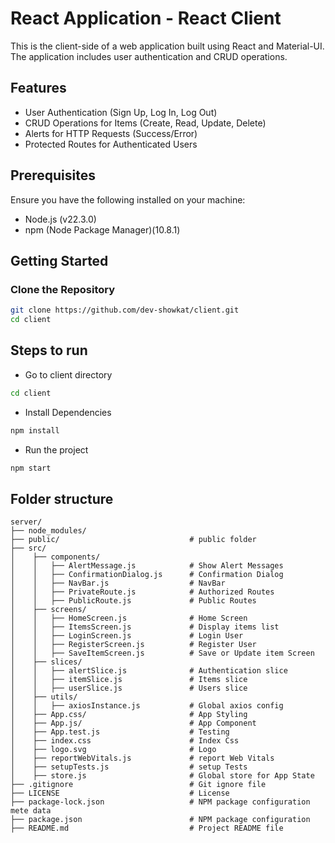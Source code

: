 # React Application - React Client

This is the client-side of a web application built using React and Material-UI. The application includes user authentication and CRUD operations.

## Features

- User Authentication (Sign Up, Log In, Log Out)
- CRUD Operations for Items (Create, Read, Update, Delete)
- Alerts for HTTP Requests (Success/Error)
- Protected Routes for Authenticated Users

## Prerequisites

Ensure you have the following installed on your machine:

- Node.js (v22.3.0)
- npm (Node Package Manager)(10.8.1)

## Getting Started

### Clone the Repository

```bash
git clone https://github.com/dev-showkat/client.git
cd client
```

## Steps to run

- Go to client directory
```bash
cd client
```
- Install Dependencies
```bash
npm install
```
- Run the project
```bash
npm start
```
     
## Folder structure

```
server/
├── node_modules/
├── public/                             # public folder
├── src/ 
│    ├── components/
│    │   ├── AlertMessage.js            # Show Alert Messages
│    │   ├── ConfirmationDialog.js      # Confirmation Dialog
│    │   ├── NavBar.js                  # NavBar
│    │   ├── PrivateRoute.js            # Authorized Routes
│    │   ├── PublicRoute.js             # Public Routes
│    ├── screens/
│    │   ├── HomeScreen.js              # Home Screen
│    │   ├── ItemsScreen.js             # Display items list
│    │   ├── LoginScreen.js             # Login User
│    │   ├── RegisterScreen.js          # Register User
│    │   ├── SaveItemScreen.js          # Save or Update item Screen
│    ├── slices/
│    │   ├── alertSlice.js              # Authentication slice
│    │   ├── itemSlice.js               # Items slice
│    │   ├── userSlice.js               # Users slice
│    ├── utils/
│    │   ├── axiosInstance.js           # Global axios config
│    ├── App.css/                       # App Styling
│    ├── App.js/                        # App Component
│    ├── App.test.js                    # Testing
│    ├── index.css                      # Index Css
│    ├── logo.svg                       # Logo
│    ├── reportWebVitals.js             # report Web Vitals
│    ├── setupTests.js                  # setup Tests
│    ├── store.js                       # Global store for App State
├── .gitignore                          # Git ignore file
├── LICENSE                             # License
├── package-lock.json                   # NPM package configuration mete data
├── package.json                        # NPM package configuration
├── README.md                           # Project README file
